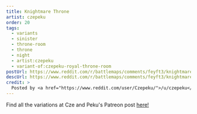 ```yaml
---
title: Knightmare Throne
artist: czepeku
order: 20
tags:
  - variants
  - sinister
  - throne-room
  - throne
  - night
  - artist:czepeku
  - variant-of:czepeku-royal-throne-room
postUrl: https://www.reddit.com/r/battlemaps/comments/feyft3/knightmare_throne_17x48/
descUrl: https://www.reddit.com/r/battlemaps/comments/feyft3/knightmare_throne_17x48/fjt2rb7/
credit: >
  Posted by <a href="https://www.reddit.com/user/Czepeku/">/u/czepeku</a> to <a href="https://www.reddit.com/r/battlemaps/">/r/battlemaps</a> in Mar, 2020. <br/> Please support the artist on <a href="https://www.patreon.com/czepeku/posts">Patreon</a> and <a href="https://marketplace.roll20.net/browse/publisher/327/czepeku">Roll20</a>, as well as follow them on <a href="https://twitter.com/czepeku">Twitter</a>, <a href="https://www.artstation.com/czepeku">ArtStation</a>
---
```

Find all the variations at Cze and Peku's Patreon post <a href="https://www.patreon.com/posts/royal-throne-32326348" title="Royal Throne Room by Czepeku on Patreon">here!</a>
